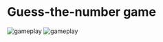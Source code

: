 # Guess-the-number game
![gameplay](https://i.ibb.co/X3zFBJG/2024-03-01-13-46-25.png)
![gameplay](https://i.ibb.co/74ZP7sB/2024-03-01-13-46-57.png)
